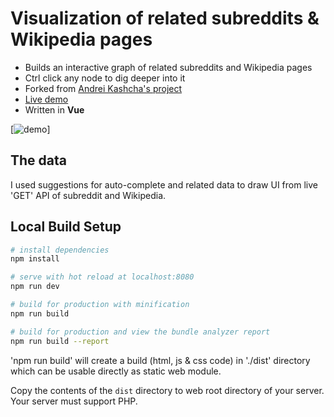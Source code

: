 # Visualization of related subreddits & Wikipedia pages

* Builds an interactive graph of related subreddits and Wikipedia pages
* Ctrl click any node to dig deeper into it
* Forked from [Andrei Kashcha's project](https://github.com/anvaka/sayit)
* [Live demo](https://234test234.com/explorer/)
* Written in **Vue**

[![demo](https://i.imgur.com/xKlxRkf.gif)]

## The data

I used suggestions for auto-complete and related data to draw UI from live 'GET' API of subreddit and Wikipedia.

## Local Build Setup

```bash
# install dependencies
npm install

# serve with hot reload at localhost:8080
npm run dev

# build for production with minification
npm run build

# build for production and view the bundle analyzer report
npm run build --report
```

'npm run build' will create a build (html, js & css code) in './dist' directory which can be usable directly as static web module.

Copy the contents of the `dist` directory to web root directory of your server. Your server must support PHP.